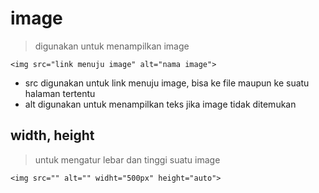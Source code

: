 # image

> digunakan untuk menampilkan image

```
<img src="link menuju image" alt="nama image">
```

- src digunakan untuk link menuju image, bisa ke file maupun ke suatu halaman tertentu
- alt digunakan untuk menampilkan teks jika image tidak ditemukan

## width, height

> untuk mengatur lebar dan tinggi suatu image

```
<img src="" alt="" widht="500px" height="auto">
```
